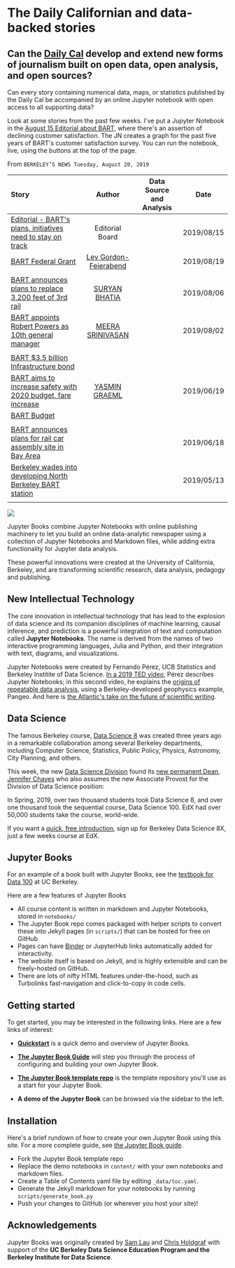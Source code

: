# The Daily Californian and data-backed stories

## Can the [**Daily Cal**](https://www.dailycal.org/) develop and extend new forms of journalism built on open data, open analysis, and open sources?

Can every story containing numerical data, maps, or statistics published by the Daily Cal be accompanied by an online Jupyter notebook with open access to all supporting data?

Look at some stories from the past few weeks. I've put a Jupyter Notebook in the [August 15 Editorial about BART](./BART/2019-Aug-15.html), where there's an assertion of declining customer satisfaction.  The JN creates a graph for the past five years of BART's customer satisfaction survey.  You can run the notebook, live, using the buttons at the top of the page.


From `BERKELEY’S NEWS
Tuesday, August 20, 2019
`


 Story | Author | Data Source and Analysis | Date
:--- | :---: | :---: | :---:
[Editorial - BART's plans, initiatives need to stay on track](https://www.google.com/url?client=internal-uds-cse&cx=004860988773045794728:o9buhn1rb8k&q=https://www.dailycal.org/2019/08/15/barts-plans-initiatives-need-to-stay-on-track/&sa=U&ved=2ahUKEwj6vr62mJTkAhWWFTQIHRN7ArwQFjALegQIDBAC&usg=AOvVaw0hR4it-iNNl8hH4hTf1h31)  | Editorial Board  |   | 2019/08/15
[BART Federal Grant](https://www.dailycal.org/2019/08/19/bart-secures-federal-grant-for-anti-terrorist-police-patrol-team/) | [Lev Gordon-Feierabend](https://www.dailycal.org/author/lgordonfeierabend/) |  | 2019/08/19
  |   |   |
[BART announces plans to replace 3,200 feet of 3rd rail](https://www.dailycal.org/2019/08/06/bart-announces-plans-to-replace-3200-feet-of-3rd-rail-using-measure-rr-funds/) |  [SURYAN BHATIA](https://www.dailycal.org/author/sbhatia/)   |  |  2019/08/06
[BART appoints Robert Powers as 10th general manager](https://www.google.com/url?client=internal-uds-cse&cx=004860988773045794728:o9buhn1rb8k&q=https://www.dailycal.org/2019/08/02/bart-appoints-robert-powers-as-10th-general-manager/&sa=U&ved=2ahUKEwj6vr62mJTkAhWWFTQIHRN7ArwQFjAEegQIHxAC&usg=AOvVaw3Rqupk80Hg--Ls45yU13Hz)  | [MEERA SRINIVASAN](https://www.dailycal.org/author/msrinivasan/)  |  | 2019/08/02
  |   |   |
[BART $3.5 billion Infrastructure bond]() |    |    |
[BART aims to increase safety with 2020 budget, fare increase](https://www.google.com/url?client=internal-uds-cse&cx=004860988773045794728:o9buhn1rb8k&q=https://www.dailycal.org/2019/06/19/bart-aims-to-increase-safety-with-2020-budget-fare-increase/&sa=U&ved=2ahUKEwiTrK63m5TkAhUZITQIHYNmA0YQFjAOegQIAhAC&usg=AOvVaw1ChPySFC2P2JI1CXule3lo) | [YASMIN GRAEML](https://www.dailycal.org/author/ygraeml/)  |    | 2019/06/19
[BART Budget](https://www.bart.gov/about/financials)  |    |   |
|   |   |   |
[BART announces plans for rail car assembly site in Bay Area](https://www.dailycal.org/2019/06/18/bart-announces-plans-for-rail-car-assembly-site-in-bay-area/) |   |   | 2019/06/18
[Berkeley wades into developing North Berkeley BART station](https://www.google.com/url?client=internal-uds-cse&cx=004860988773045794728:o9buhn1rb8k&q=https://www.dailycal.org/2019/05/13/balancing-resident-input-berkeley-wades-into-developing-north-berkeley-bart-station/&sa=U&ved=2ahUKEwj6vr62mJTkAhWWFTQIHRN7ArwQFjAAegQIIxAC&usg=AOvVaw1OcFjvmetiJOtDiOFrDmbm)|  |  | 2019/05/13
  |   |   |




<img src="https://i0.wp.com/www.dailycal.org/assets/uploads/2019/08/coloredited_alexanderhong_bart_editorial.png?ssl=1&w=900" class="left">

Jupyter Books combine Jupyter Notebooks with online publishing machinery to let you build an online data-analytic newspaper using a collection of Jupyter Notebooks
and Markdown files, while adding extra functionality for Jupyter data analysis.

These powerful innovations were created at the University of California, Berkeley, and are transforming scientific research, data analysis, pedagogy and publishing.
## New Intellectual Technology

The core innovation in intellectual technology that has lead to the explosion of data science and its companion disciplines of machine learning, causal inference, and prediction is a powerful integration of text and computation called **Jupyter Notebooks**. The name is derived from the names of two interactive programming languages, Julia and Python, and their integration with text, diagrams, and visualizations.

Jupyter Notebooks were created by Fernando Pérez, UCB Statistics and Berkeley Institite of Data Science.
[In a 2019 TED video](https://www.youtube.com/watch?v=sla_vxu-jDk), Pérez describes Jupyter Notebooks; in this second video, he explains the [origins of repeatable data analysis](https://www.youtube.com/watch?v=g_lDvcFMimw&t=16s), using a Berkeley-developed geophysics example, Pangeo.  And here is [the Atlantic's take on the future of scientific writing](https://www.theatlantic.com/science/archive/2018/04/the-scientific-paper-is-obsolete/556676/[]).

## Data Science

The famous Berkeley course, [Data Science 8]() was created three years ago in a remarkable collaboration among several Berkeley departments, including Computer Science, Statistics, Public Policy, Physics, Astronomy, City Planning, and others.

This week, the new [Data Science Division](https://campustechnology.com/articles/2018/11/29/berkeley-setting-up-division-to-build-on-data-sciences-momentum.aspx) found its [new permanent Dean, Jennifer Chayes](https://bsa.berkeley.edu/news/announcement-associate-provost-division-data-science-and-information-and-dean-school) who also assumes the new Associate Provost for the Division of Data Science position:

In Spring, 2019, over two thousand students took Data Science 8, and over one thousand took the sequential course, Data Science 100. EdX had over 50,000 students take the course, world-wide.

If you want a [quick, free introduction](https://www.edx.org/course/foundations-of-data-science-computational-thinking-with-python-0),
sign up for Berkeley Data Science 8X, just a few weeks course at EdX.

## Jupyter Books

For an example of a book built with Jupyter Books, see the [textbook for Data 100](https://www.textbook.ds100.org/) at UC Berkeley.

Here are a few features of Jupyter Books

* All course content is written in markdown and Jupyter Notebooks, stored in `notebooks/`
* The Jupyter Book repo comes packaged with helper scripts to convert these into Jekyll pages (in `scripts/`) that can be hosted for free on GitHub
* Pages can have [Binder](https://mybinder.org) or JupyterHub links automatically added for interactivity.
* The website itself is based on Jekyll, and is highly extensible and can be freely-hosted on GitHub.
* There are lots of nifty HTML features under-the-hood, such as Turbolinks fast-navigation and
  click-to-copy in code cells.

## Getting started

To get started, you may be interested in the following links.
Here are a few links of interest:

* **[Quickstart](features/features)** is a quick demo and overview of Jupyter Books.

* **[The Jupyter Book Guide](guide/01_overview)**
  will step you through the process of configuring and building your own Jupyter Book.

* **[The Jupyter Book template repo](https://github.com/jupyter/jupyter-book)** is the template
  repository you'll use as a start for your Jupyter Book.

* **A demo of the Jupyter Book** can be browsed via the sidebar to the left.

## Installation

Here's a brief rundown of how to create your own Jupyter Book using this site. For a more
complete guide, see [the Jupyter Book guide](guide/01_overview).

* Fork the Jupyter Book template repo
* Replace the demo notebooks in `content/` with your own notebooks and markdown files.
* Create a Table of Contents yaml file by editing `_data/toc.yaml`.
* Generate the Jekyll markdown for your notebooks by running `scripts/generate_book.py`
* Push your changes to GitHub (or wherever you host your site)!

## Acknowledgements

Jupyter Books was originally created by [Sam Lau][sam] and [Chris Holdgraf][chris]
with support of the **UC Berkeley Data Science Education Program and the Berkeley
Institute for Data Science**.

[sam]: http://www.samlau.me/
[chris]: https://predictablynoisy.com
